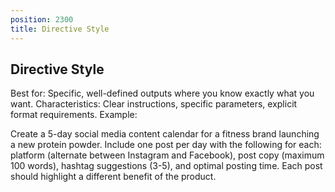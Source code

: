 ```yaml
---
position: 2300
title: Directive Style
---
```


## Directive Style

Best for: Specific, well-defined outputs where you know exactly what you want. Characteristics: Clear instructions, specific parameters, explicit format requirements. Example:

Create a 5-day social media content calendar for a fitness brand launching a new protein powder. Include one post per day with the following for each: platform (alternate between Instagram and Facebook), post copy (maximum 100 words), hashtag suggestions (3-5), and optimal posting time. Each post should highlight a different benefit of the product.